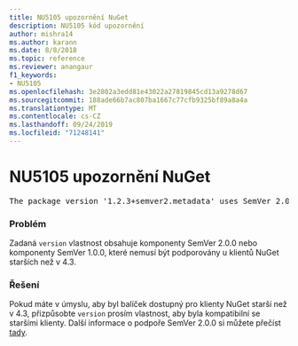 ```yaml
---
title: NU5105 upozornění NuGet
description: NU5105 kód upozornění
author: mishra14
ms.author: karann
ms.date: 8/8/2018
ms.topic: reference
ms.reviewer: anangaur
f1_keywords:
- NU5105
ms.openlocfilehash: 3e2802a3edd81e43022a27819845cd13a9278d67
ms.sourcegitcommit: 188ade66b7ac807ba1667c77cfb9325bf89a8a4a
ms.translationtype: MT
ms.contentlocale: cs-CZ
ms.lasthandoff: 09/24/2019
ms.locfileid: "71248141"
---
```

# <a name="nuget-warning-nu5105"></a>NU5105 upozornění NuGet
<pre>The package version '1.2.3+semver2.metadata' uses SemVer 2.0.0 or components of SemVer 1.0.0 that are not supported on legacy clients. Change the package version to a SemVer 1.0.0 string. If the version contains a release label it must start with a letter. This message can be ignored if the package is not intended for older clients.</pre>

### <a name="issue"></a>Problém

Zadaná `version` vlastnost obsahuje komponenty SemVer 2.0.0 nebo komponenty SemVer 1.0.0, které nemusí být podporovány u klientů NuGet starších než v 4.3.


### <a name="solution"></a>Řešení

Pokud máte v úmyslu, aby byl balíček dostupný pro klienty NuGet starší než v 4.3, přizpůsobte `version` prosím vlastnost, aby byla kompatibilní se staršími klienty. Další informace o podpoře SemVer 2.0.0 si můžete přečíst [tady](https://github.com/NuGet/Home/wiki/SemVer-2.0.0-support).

